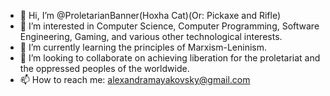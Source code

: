 - 👋 Hi, I’m @ProletarianBanner(Hoxha Cat)(Or: Pickaxe and Rifle)
- 👀 I’m interested in Computer Science, Computer Programming, Software Engineering, Gaming, and various other technological interests.
- 🌱 I’m currently learning the principles of Marxism-Leninism.
- 💞️ I’m looking to collaborate on achieving liberation for the proletariat and the oppressed peoples of the worldwide.
- 📫 How to reach me: alexandramayakovsky@gmail.com

<!---
ProletarianBanner/ProletarianBanner is a ✨ special ✨ repository because its `README.md` (this file) appears on your GitHub profile.
You can click the Preview link to take a look at your changes.
--->
